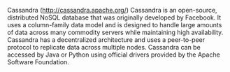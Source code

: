 Cassandra (http://cassandra.apache.org/)
Cassandra is an open-source, distributed NoSQL database that was originally developed by Facebook. It uses a column-family data model and is designed to handle large amounts of data across many commodity servers while maintaining high availability. Cassandra has a decentralized architecture and uses a peer-to-peer protocol to replicate data across multiple nodes. Cassandra can be accessed by Java or Python using official drivers provided by the Apache Software Foundation.
